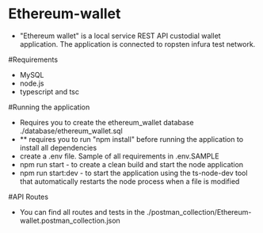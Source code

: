 # Ethereum-wallet
- "Ethereum wallet" is a local service REST API custodial wallet application. The application is connected to ropsten infura test network.

#Requirements
- MySQL
- node.js
- typescript and tsc

#Running the application
- Requires you to create the ethereum_wallet database ./database/ethereum_wallet.sql
- ** requires you to run "npm install" before running the application to install all dependencies
- create a .env file. Sample of all requirements in .env.SAMPLE
- npm run start - to create a clean build and start the node application
- npm run start:dev - to start the application using the ts-node-dev tool that automatically restarts the node process when a file is modified

#API Routes
- You can find all routes and tests in the ./postman_collection/Ethereum-wallet.postman_collection.json
